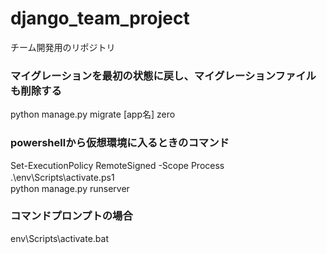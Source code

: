 # django_team_project
チーム開発用のリポジトリ

### マイグレーションを最初の状態に戻し、マイグレーションファイルも削除する<br>
python manage.py migrate [app名] zero

### powershellから仮想環境に入るときのコマンド<br>
Set-ExecutionPolicy RemoteSigned -Scope Process <br>
 .\env\Scripts\activate.ps1　<br>
 python manage.py runserver<br>

### コマンドプロンプトの場合<br>
env\Scripts\activate.bat
